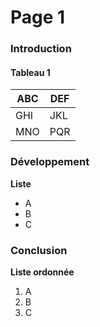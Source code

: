 # Page 1

### Introduction

#### Tableau 1

| **ABC** | **DEF** |
| --- | --- |
| GHI | JKL |
| MNO | PQR | 

### Développement

**Liste**
- A
- B
- C

### Conclusion

**Liste ordonnée**
1. A
2. B
3. C
